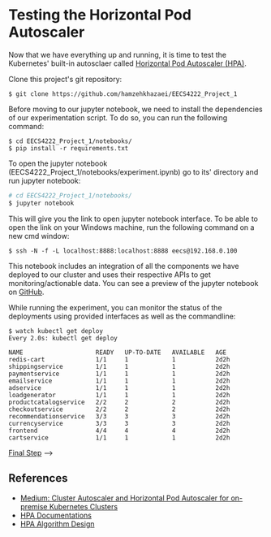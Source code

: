# Testing the Horizontal Pod Autoscaler

Now that we have everything up and running, it is time to test the
Kubernetes' built-in autosclaer called [Horizontal Pod Autoscaler (HPA)](https://kubernetes.io/docs/tasks/run-application/horizontal-pod-autoscale-walkthrough/).


Clone this project's git repository:

```console
$ git clone https://github.com/hamzehkhazaei/EECS4222_Project_1
```

Before moving to our jupyter notebook, we need to install the dependencies of our
experimentation script. To do so, you can run the following command:

```console
$ cd EECS4222_Project_1/notebooks/
$ pip install -r requirements.txt
```

To open the jupyter notebook (EECS4222_Project_1/notebooks/experiment.ipynb) go to its' directory and run jupyter notebook:

```sh
# cd EECS4222_Project_1/notebooks/
$ jupyter notebook
```

This will give you the link to open jupyter notebook interface. To be able to open the link on your Windows machine, run the following command on a new cmd window:

```console
$ ssh -N -f -L localhost:8888:localhost:8888 eecs@192.168.0.100
```

This notebook includes an integration of all the components we have deployed
to our cluster and uses their respective APIs to get monitoring/actionable data.
You can see a preview of the jupyter notebook on [GitHub](https://github.com/hamzehkhazaei/EECS4222_Project_1/blob/master/notebooks/experiment.ipynb).

While running the experiment, you can monitor the status of the deployments using provided
interfaces as well as the commandline:

```console
$ watch kubectl get deploy
Every 2.0s: kubectl get deploy                                             

NAME                    READY   UP-TO-DATE   AVAILABLE   AGE
redis-cart              1/1     1            1           2d2h
shippingservice         1/1     1            1           2d2h
paymentservice          1/1     1            1           2d2h
emailservice            1/1     1            1           2d2h
adservice               1/1     1            1           2d2h
loadgenerator           1/1     1            1           2d2h
productcatalogservice   2/2     2            2           2d2h
checkoutservice         2/2     2            2           2d2h
recommendationservice   3/3     3            3           2d2h
currencyservice         3/3     3            3           2d2h
frontend                4/4     4            4           2d2h
cartservice             1/1     1            1           2d2h
```

[Final Step](09-phase1-evaluation.md) -->

## References

- [Medium: Cluster Autoscaler and Horizontal Pod Autoscaler for on-premise Kubernetes Clusters](https://jonachin.medium.com/cluster-autoscaler-and-horizontal-pod-autoscaler-for-on-premise-kubernetes-clusters-b90cb54c262b)
- [HPA Documentations](https://kubernetes.io/docs/tasks/run-application/horizontal-pod-autoscale-walkthrough/)
- [HPA Algorithm Design](https://kubernetes.io/docs/tasks/run-application/horizontal-pod-autoscale/#algorithm-details)
